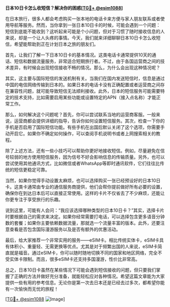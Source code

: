 **日本10日卡怎么收短信？解决你的困惑[[TG💪+ @esim1088](https://t.me/s/esim1088)]**

在日本旅行，很多人都会考虑购买一张本地的电话卡来方便与家人朋友联系或者使用导航等服务。然而，当你拿到一张日本10日卡的时候，可能会遇到一个问题：短信到底能不能收到？这听起来可能是个小问题，但对于习惯了随时接收信息的人来说，却是一个让人头疼的事情。今天，我们就来详细聊聊日本10日卡怎么收短信，希望能帮助到正在计划日本之旅的朋友们。

首先，让我们了解一下日本10日卡的基本情况。这类电话卡通常提供10天的通话、短信和数据流量服务，非常适合短期旅行者。不过，由于各国运营商之间的技术差异，有时候会出现短信接收不畅的情况。那么，为什么会出现这种情况呢？

其实，这主要与国际短信的发送机制有关。当我们在国内发送短信时，信息是通过中国的电信网络传输到日本的。如果日本的电话卡没有正确配置或者运营商之间存在兼容性问题，就可能导致短信无法顺利接收。此外，日本的短信服务可能需要特定的技术支持，比如需要启用某些功能或设置特定的APN（接入点名称）才能正常工作。

那么，如何解决这个问题呢？首先，你可以尝试联系当地的运营商客服。一般来说，运营商都会提供详细的指导，告诉你如何设置短信服务。其次，检查一下你的手机是否启用了国际短信功能。有些手机在出国后默认关闭了这个选项，你需要手动开启它。如果你不确定如何操作，可以查阅手机说明书或者上网搜索相关的教程。

除了上述方法，还有一些小技巧可以帮助你更好地接收短信。例如，尽量避免在信号较弱的地方使用短信服务，因为信号不好会影响信息的传输质量。另外，也可以尝试使用其他通讯方式，比如微信或者WhatsApp等即时通讯软件，它们往往比传统的短信更稳定可靠。

当然，如果你觉得手动设置太麻烦，也可以选择购买一张已经预设好的日本10日卡。这类卡通常由专业的通信服务商提供，他们会帮你提前做好所有必要的设置，确保你在到达日本后可以直接正常使用。这样的卡片不仅省去了不少麻烦，还能让你更专注于享受旅行的乐趣。

说到这里，可能有人会问：“我应该选择哪种类型的日本10日卡？”其实，选择卡片时要根据自己的需求来决定。如果你经常需要打电话，可以选择包含更多语音分钟数的套餐；如果你主要依赖数据流量，那就选一个流量丰富的版本。此外，还要注意查看是否包含国际漫游服务以及是否有额外的优惠活动。

最后，给大家推荐一个非常实用的服务——eSIM卡。相比传统实体卡，eSIM卡具有体积小、重量轻、无需更换等优点。尤其是对于频繁出国的人来说，eSIM卡简直就是福音。通过eSIM卡，你可以随时随地切换不同的国家和地区网络，完全不受实体卡限制。而且，很多eSIM卡还支持多国漫游，性价比非常高。

总之，日本10日卡虽然在某些情况下可能会遇到短信接收的问题，但只要我们掌握了正确的方法并做好充分准备，就能轻松应对各种情况。希望这篇文章能为大家提供一些有用的参考信息。无论你是第一次去日本还是已经去过多次，都希望你能有一次愉快而无忧的旅程！

[[TG💪+ @esim1088](https://t.me/s/esim1088) ![Image](https://i.postimg.cc/4NQfJmqS/Snipaste-2025-05-13-00-14-12.png)]
